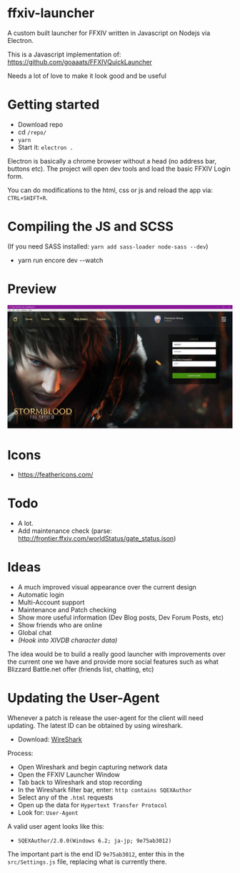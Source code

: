 # ffxiv-launcher

A custom built launcher for FFXIV written in Javascript on Nodejs via Electron.

This is a Javascript implementation of: 
https://github.com/goaaats/FFXIVQuickLauncher

Needs a lot of love to make it look good and be useful

# Getting started

- Download repo
- cd `/repo/`
- `yarn`
- Start it: `electron .`

Electron is basically a chrome browser without a head (no address bar, buttons etc). The project will open dev tools and load the basic FFXIV Login form.

You can do modifications to the html, css or js and reload the app via: `CTRL+SHIFT+R`.

# Compiling the JS and SCSS

(If you need SASS installed: `yarn add sass-loader node-sass --dev`)

- yarn run encore dev --watch

# Preview

![preview](./github/preview.png)

# Icons

- https://feathericons.com/

# Todo

- A lot.
- Add maintenance check (parse: http://frontier.ffxiv.com/worldStatus/gate_status.json)

# Ideas

- A much improved visual appearance over the current design
- Automatic login
- Multi-Account support
- Maintenance and Patch checking
- Show more useful information (Dev Blog posts, Dev Forum Posts, etc)
- Show friends who are online
- Global chat
- *(Hook into XIVDB character data)*

The idea would be to build a really good launcher with improvements over the current one we have and provide more social features such as what Blizzard Battle.net offer (friends list, chatting, etc)

# Updating the User-Agent

Whenever a patch is release the user-agent for the client will need updating. The latest ID can be obtained by using wireshark.

- Download: [WireShark](https://www.wireshark.org/)

Process:

- Open Wireshark and begin capturing network data
- Open the FFXIV Launcher Window
- Tab back to Wireshark and stop recording
- In the Wireshark filter bar, enter: `http contains SQEXAuthor`
- Select any of the `.html` requests
- Open up the data for `Hypertext Transfer Protocol`
- Look for: `User-Agent`

A valid user agent looks like this:

- `SQEXAuthor/2.0.0(Windows 6.2; ja-jp; 9e75ab3012)`

The important part is the end ID `9e75ab3012`, enter this in the `src/Settings.js` file, replacing what is currently there.

